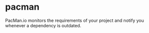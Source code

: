 # pacman
PacMan.io monitors the requirements of your project and notify you whenever a dependency is outdated.
